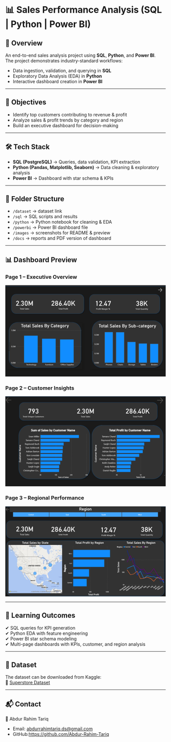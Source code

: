 # 📊 Sales Performance Analysis (SQL | Python | Power BI)

## 📌 Overview
An end-to-end sales analysis project using **SQL**, **Python**, and **Power BI**.  
The project demonstrates industry-standard workflows:
- Data ingestion, validation, and querying in **SQL**
- Exploratory Data Analysis (EDA) in **Python**
- Interactive dashboard creation in **Power BI**

---

## 🎯 Objectives
- Identify top customers contributing to revenue & profit
- Analyze sales & profit trends by category and region
- Build an executive dashboard for decision-making

---

## 🛠️ Tech Stack
- **SQL (PostgreSQL)** → Queries, data validation, KPI extraction  
- **Python (Pandas, Matplotlib, Seaborn)** → Data cleaning & exploratory analysis  
- **Power BI** → Dashboard with star schema & KPIs  

---

## 📂 Folder Structure
- `/dataset` → dataset link  
- `/sql` → SQL scripts and results  
- `/python` → Python notebook for cleaning & EDA  
- `/powerbi` → Power BI dashboard file 
- `/images` → screenshots for README & preview  
- `/docs` → reports and PDF version of dashboard  


---

## 📊 Dashboard Preview
### Page 1 – Executive Overview
![Page 1](/Images/Dashboard_Page1.png)

### Page 2 – Customer Insights
![Page 2](/Images/Dashboard_Page2.png)

### Page 3 – Regional Performance
![Page 3](/Images/Dashboard_Page3.png)

---

## 📖 Learning Outcomes
✔ SQL queries for KPI generation  
✔ Python EDA with feature engineering  
✔ Power BI star schema modeling  
✔ Multi-page dashboards with KPIs, customer, and region analysis  

---

## 📂 Dataset
The dataset can be downloaded from Kaggle:  
🔗 [Superstore Dataset](https://www.kaggle.com/datasets/vivek468/superstore-dataset-final)

---

## 📬 Contact
👤 Abdur Rahim Tariq  
- Email: [abdurrahimtariq.ds@gmail.com](mailto:abdurrahimtariq.ds@gmail.com)    
- GitHub:https://github.com/Abdur-Rahim-Tariq

